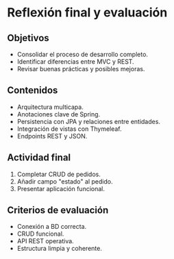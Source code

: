 # Reflexión final y evaluación

## Objetivos
- Consolidar el proceso de desarrollo completo.
- Identificar diferencias entre MVC y REST.
- Revisar buenas prácticas y posibles mejoras.

## Contenidos
- Arquitectura multicapa.
- Anotaciones clave de Spring.
- Persistencia con JPA y relaciones entre entidades.
- Integración de vistas con Thymeleaf.
- Endpoints REST y JSON.

## Actividad final
1. Completar CRUD de pedidos.
2. Añadir campo "estado" al pedido.
3. Presentar aplicación funcional.

## Criterios de evaluación
- Conexión a BD correcta.
- CRUD funcional.
- API REST operativa.
- Estructura limpia y coherente.
